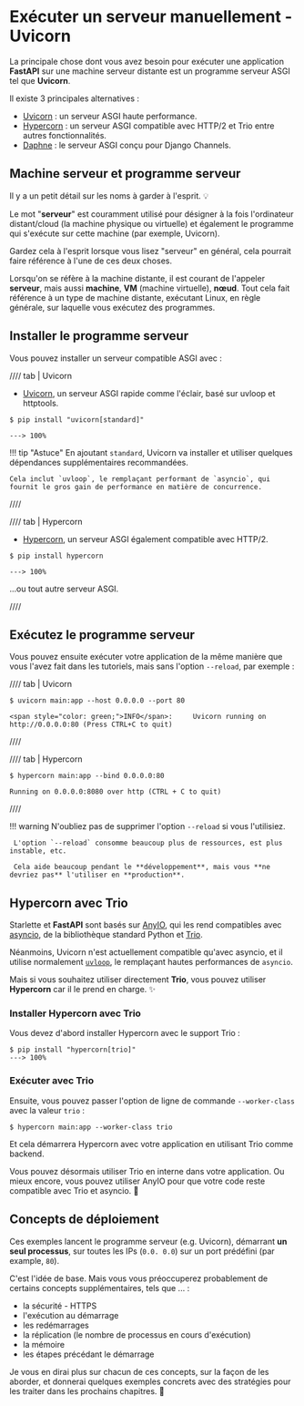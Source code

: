 # Exécuter un serveur manuellement - Uvicorn

La principale chose dont vous avez besoin pour exécuter une application **FastAPI** sur une machine serveur distante est un programme serveur ASGI tel que **Uvicorn**.

Il existe 3 principales alternatives :

* <a href="https://www.uvicorn.org/" class="external-link" target="_blank">Uvicorn</a> : un serveur ASGI haute performance.
* <a href="https://hypercorn.readthedocs.io/" class="external-link" target="_blank">Hypercorn</a> : un serveur
  ASGI compatible avec HTTP/2 et Trio entre autres fonctionnalités.
* <a href="https://github.com/django/daphne" class="external-link" target="_blank">Daphne</a> : le serveur ASGI
  conçu pour Django Channels.

## Machine serveur et programme serveur

Il y a un petit détail sur les noms à garder à l'esprit. 💡

Le mot "**serveur**" est couramment utilisé pour désigner à la fois l'ordinateur distant/cloud (la machine physique ou virtuelle) et également le programme qui s'exécute sur cette machine (par exemple, Uvicorn).

Gardez cela à l'esprit lorsque vous lisez "serveur" en général, cela pourrait faire référence à l'une de ces deux choses.

Lorsqu'on se réfère à la machine distante, il est courant de l'appeler **serveur**, mais aussi **machine**, **VM** (machine virtuelle), **nœud**. Tout cela fait référence à un type de machine distante, exécutant  Linux, en règle générale, sur laquelle vous exécutez des programmes.


## Installer le programme serveur

Vous pouvez installer un serveur compatible ASGI avec :

//// tab | Uvicorn

* <a href="https://www.uvicorn.org/" class="external-link" target="_blank">Uvicorn</a>, un serveur ASGI rapide comme l'éclair, basé sur uvloop et httptools.

<div class="termy">

```console
$ pip install "uvicorn[standard]"

---> 100%
```

</div>

!!! tip "Astuce"
    En ajoutant `standard`, Uvicorn va installer et utiliser quelques dépendances supplémentaires recommandées.

    Cela inclut `uvloop`, le remplaçant performant de `asyncio`, qui fournit le gros gain de performance en matière de concurrence.

////

//// tab | Hypercorn

* <a href="https://github.com/pgjones/hypercorn" class="external-link" target="_blank">Hypercorn</a>, un serveur ASGI également compatible avec HTTP/2.

<div class="termy">

```console
$ pip install hypercorn

---> 100%
```

</div>

...ou tout autre serveur ASGI.

////

## Exécutez le programme serveur

Vous pouvez ensuite exécuter votre application de la même manière que vous l'avez fait dans les tutoriels, mais sans l'option `--reload`, par exemple :

//// tab | Uvicorn

<div class="termy">

```console
$ uvicorn main:app --host 0.0.0.0 --port 80

<span style="color: green;">INFO</span>:     Uvicorn running on http://0.0.0.0:80 (Press CTRL+C to quit)
```

</div>

////

//// tab | Hypercorn

<div class="termy">

```console
$ hypercorn main:app --bind 0.0.0.0:80

Running on 0.0.0.0:8080 over http (CTRL + C to quit)
```

</div>

////

!!! warning
     N'oubliez pas de supprimer l'option `--reload` si vous l'utilisiez.

     L'option `--reload` consomme beaucoup plus de ressources, est plus instable, etc.

     Cela aide beaucoup pendant le **développement**, mais vous **ne devriez pas** l'utiliser en **production**.

## Hypercorn avec Trio

Starlette et **FastAPI** sont basés sur
<a href="https://anyio.readthedocs.io/en/stable/" class="external-link" target="_blank">AnyIO</a>, qui les rend
compatibles avec <a href="https://docs.python.org/3/library/asyncio-task.html" class="external-link" target="_blank">asyncio</a>, de la bibliothèque standard Python et
<a href="https://trio.readthedocs.io/en/stable/" class="external-link" target="_blank">Trio</a>.

Néanmoins, Uvicorn n'est actuellement compatible qu'avec asyncio, et il utilise normalement <a href="https://github.
com/MagicStack/uvloop" class="external-link" target="_blank">`uvloop`</a >, le remplaçant hautes performances de `asyncio`.

Mais si vous souhaitez utiliser directement **Trio**, vous pouvez utiliser **Hypercorn** car il le prend en charge. ✨

### Installer Hypercorn avec Trio

Vous devez d'abord installer Hypercorn avec le support Trio :

<div class="termy">

```console
$ pip install "hypercorn[trio]"
---> 100%
```

</div>

### Exécuter avec Trio

Ensuite, vous pouvez passer l'option de ligne de commande `--worker-class` avec la valeur `trio` :

<div class="termy">

```console
$ hypercorn main:app --worker-class trio
```

</div>

Et cela démarrera Hypercorn avec votre application en utilisant Trio comme backend.

Vous pouvez désormais utiliser Trio en interne dans votre application. Ou mieux encore, vous pouvez utiliser AnyIO pour que votre code reste compatible avec Trio et asyncio. 🎉

## Concepts de déploiement

Ces exemples lancent le programme serveur (e.g. Uvicorn), démarrant **un seul processus**, sur toutes les IPs (`0.0.
0.0`) sur un port prédéfini (par example, `80`).

C'est l'idée de base. Mais vous vous préoccuperez probablement de certains concepts supplémentaires, tels que ... :

* la sécurité - HTTPS
* l'exécution au démarrage
* les redémarrages
* la réplication (le nombre de processus en cours d'exécution)
* la mémoire
* les étapes précédant le démarrage

Je vous en dirai plus sur chacun de ces concepts, sur la façon de les aborder, et donnerai quelques exemples concrets avec des stratégies pour les traiter dans les prochains chapitres. 🚀
